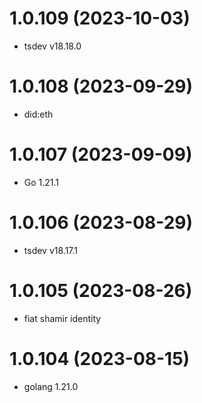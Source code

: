 # 1.0.109 (2023-10-03)

* tsdev v18.18.0

# 1.0.108 (2023-09-29)

* did:eth

# 1.0.107 (2023-09-09)

* Go 1.21.1

# 1.0.106 (2023-08-29)

* tsdev v18.17.1

# 1.0.105 (2023-08-26)

* fiat shamir identity

# 1.0.104 (2023-08-15)

* golang 1.21.0

